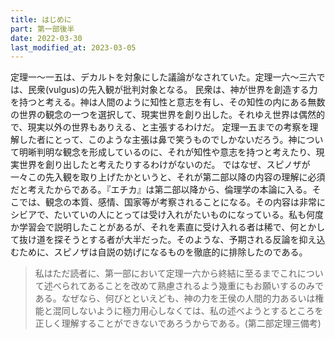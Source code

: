 ```yaml
---
title: はじめに
part: 第一部後半
date: 2022-03-30
last_modified_at: 2023-03-05
---
```


定理一～一五は、デカルトを対象にした議論がなされていた。定理一六～三六では、民衆(vulgus)の先入観が批判対象となる。
民衆は、神が世界を創造する力を持つと考える。神は人間のように知性と意志を有し、その知性の内にある無数の世界の観念の一つを選択して、現実世界を創り出した。それゆえ世界は偶然的で、現実以外の世界もありえる、と主張するわけだ。
定理一五までの考察を理解した者にとって、このような主張は鼻で笑うものでしかないだろう。神について明晰判明な観念を形成しているのに、それが知性や意志を持つと考えたり、現実世界を創り出したと考えたりするわけがないのだ。
ではなぜ、スピノザが一々この先入観を取り上げたかというと、それが第二部以降の内容の理解に必須だと考えたからである。『エチカ』は第二部以降から、倫理学の本論に入る。そこでは、観念の本質、感情、国家等が考察されることになる。その内容は非常にシビアで、たいていの人にとっては受け入れがたいものになっている。私も何度か学習会で説明したことがあるが、それを素直に受け入れる者は稀で、何とかして抜け道を探そうとする者が大半だった。そのような、予期される反論を抑え込むために、スピノザは自説の妨げになるものを徹底的に排除したのである。

>私はただ読者に、第一部において定理一六から終結に至るまでこれについて述べられてあることを改めて熟慮されるよう幾重にもお願いするのみである。なぜなら、何びとといえども、神の力を王侯の人間的力あるいは権能と混同しないように極力用心しなくては、私の述べようとするところを正しく理解することができないであろうからである。(第二部定理三備考)
